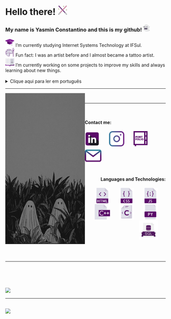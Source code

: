 <h1 color="#5A0B69"> Hello there! <img src="icons/lightsaber.png" width="30"/></h1>
<div>
  <h3 color="#E0E0E9"> My name is Yasmin Constantino and this is my github!  <img src="icons/ghost (4).png" width="22"/></h3>
</div>

  <div padding="30">
    <img src="icons/mortarboard.png" width="28"/>  I’m currently studying Internet Systems Technology at IFSul.
    <br>
    <img src="icons/palette.png" width="28"/>  Fun fact: I was an artist before and I almost became a tattoo artist.
    <br>
    <img src="icons/book.png" width="28"/>  I’m currently working on some projects to improve my skills and always learning about new things.
    <br>
  </div>

<br>

<section>
  <details>
    <summary>Clique aqui para ler em português</summary>
    <br>
    <p>Atualmente estou cursando Sistemas para Internet no IFSul.</p>
    <p>Fato engraçado: Eu era uma artista, quase me tornei uma tatuadora.</p>
    <p>Estou sempre trabalhando em projetos para praticar meus conhecimentos e habilidades,a lém de estar sempre aprendendo coisas novas.</p>
  </details>
</section>
  <hr>
  
  <section>
  <div>
  <img src="Ghost Wallpaper.jpeg" width="250" align="left">
  <br>
  <hr>
  <br>
  <h4> Contact me:</h4>
    
  <div align="left">
      <a href="https://www.linkedin.com/in/yasmin-constantino/"><img src="icons/linkedin (2).png" width="48"/></a>
        &#8287;&#8287;&#8287;&#8287;&#8287;
      <a href="https://www.instagram.com/the.yasminconstantino/"><img src="icons/instagram (1).png" width="48"/></a>
        &#8287;&#8287;&#8287;&#8287;&#8287;
      <a href="https://yasminconstantino.github.io/Portfolio/"><img src="icons/portfolio (1).png" width="48"/></a>
        &#8287;&#8287;&#8287;&#8287;&#8287;
      <a href='mailto:theyasminconstantino@gmail.com'><img src="icons/email (1).png" width="52"/></a>
        &#8287;&#8287;&#8287;&#8287;&#8287;
  </div>
    
  <br>
  <div align="right">
      <h4> Languages and Technologies:</h4>
      <img src="icons/html (3).png" width="48"/>
      &#8287;&#8287;&#8287;&#8287;&#8287;
      <img src="icons/css (1).png" width="48"/>
      &#8287;&#8287;&#8287;&#8287;&#8287;
      <img src="icons/javascript.png" width="48"/>
      &#8287;&#8287;&#8287;&#8287;&#8287;
      <img src="icons/c.png" width="48"/>
      &#8287;&#8287;&#8287;&#8287;&#8287;
      <img src="icons/c-.png" width="48"/>
      &#8287;&#8287;&#8287;&#8287;&#8287;
      <img src="icons/python-file.png" width="48"/>
      &#8287;&#8287;&#8287;&#8287;&#8287;
      <img src="icons/sql64.png" width="60"/>
      &#8287;&#8287;&#8287;&#8287;&#8287;
    
  </div>
  </div>
</section>
<br>
<br>
<br>
<hr>
<br>
<br>
<br>


<section>
<div>
<a href="https://github.com/yasminconstantino">
  <br>
  <img loading="lazy" height="180em" src="https://github-readme-stats.vercel.app/api/top-langs/?username=yasminconstantino&layout=compact&langs_count=7&theme=dracula"/>
  <hr>
  <br>
<img loading="lazy"  height="180em" src="https://github-readme-stats.vercel.app/api?username=yasminconstantino&show_icons=true&theme=dracula&include_all_commits=true&count_private=true"/>
</div>
</section>
